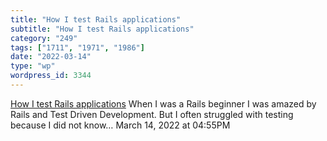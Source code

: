 ```yaml
---
title: "How I test Rails applications"
subtitle: "How I test Rails applications"
category: "249"
tags: ["1711", "1971", "1986"]
date: "2022-03-14"
type: "wp"
wordpress_id: 3344
---
```

[ How I test Rails applications](https://m.patrikonrails.com/how-i-test-my-rails-applications-cf150e347a6b)
 When I was a Rails beginner I was amazed by Rails and Test Driven Development. But I often struggled with testing because I did not know…
March 14, 2022 at 04:55PM